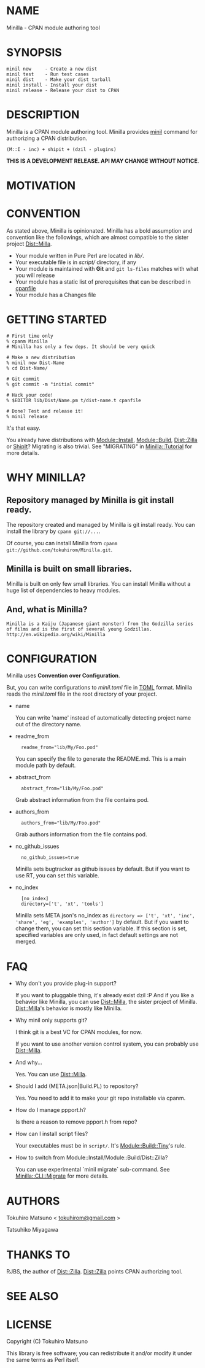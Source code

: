 # NAME

Minilla - CPAN module authoring tool

# SYNOPSIS

    minil new     - Create a new dist
    minil test    - Run test cases
    minil dist    - Make your dist tarball
    minil install - Install your dist
    minil release - Release your dist to CPAN

# DESCRIPTION

Minilla is a CPAN module authoring tool. Minilla provides [minil](http://search.cpan.org/perldoc?minil) command for authorizing a CPAN distribution.

    (M::I - inc) + shipit + (dzil - plugins)

__THIS IS A DEVELOPMENT RELEASE. API MAY CHANGE WITHOUT NOTICE__.

# MOTIVATION

# CONVENTION

As stated above, Minilla is opinionated. Minilla has a bold assumption and convention like the followings, which are almost compatible to the sister project [Dist::Milla](http://search.cpan.org/perldoc?Dist::Milla).

- Your module written in Pure Perl are located in _lib/_.
- Your executable file is in _script/_ directory, if any
- Your module is maintained with __Git__ and `git ls-files` matches with what you will release
- Your module has a static list of prerequisites that can be described in [cpanfile](http://search.cpan.org/perldoc?cpanfile)
- Your module has a Changes file

# GETTING STARTED

    # First time only
    % cpanm Minilla
    # Minilla has only a few deps. It should be very quick

    # Make a new distribution
    % minil new Dist-Name
    % cd Dist-Name/

    # Git commit
    % git commit -m "initial commit"

    # Hack your code!
    % $EDITOR lib/Dist/Name.pm t/dist-name.t cpanfile

    # Done? Test and release it!
    % minil release

It's that easy.

You already have distributions with [Module::Install](http://search.cpan.org/perldoc?Module::Install), [Module::Build](http://search.cpan.org/perldoc?Module::Build), [Dist::Zilla](http://search.cpan.org/perldoc?Dist::Zilla) or [ShipIt](http://search.cpan.org/perldoc?ShipIt)? Migrating is also trivial. See "MIGRATING" in [Minilla::Tutorial](http://search.cpan.org/perldoc?Minilla::Tutorial) for more details.

# WHY MINILLA?

## Repository managed by Minilla is git install ready.

The repository created and managed by Minilla is git install ready.
You can install the library by `cpanm git://...`.

Of course, you can install Minilla from `cpanm git://github.com/tokuhirom/Minilla.git`.

## Minilla is built on small libraries.

Minilla is built on only few small libraries. You can install Minilla without a huge list of dependencies to heavy modules.

## And, what is Minilla?

    Minilla is a Kaiju (Japanese giant monster) from the Godzilla series of films and is the first of several young Godzillas.
    http://en.wikipedia.org/wiki/Minilla

# CONFIGURATION

Minilla uses __Convention over Configuration__.

But, you can write configurations to _minil.toml_ file in [TOML](https://github.com/mojombo/toml) format. Minilla reads the _minil.toml_ file in the root directory of your project.

- name

    You can write 'name' instead of automatically detecting project name out of the directory name.

- readme\_from

        readme_from="lib/My/Foo.pod"

    You can specify the file to generate the README.md. This is a main module path by default.

- abstract\_from

        abstract_from="lib/My/Foo.pod"

    Grab abstract information from the file contains pod.

- authors\_from

        authors_from="lib/My/Foo.pod"

    Grab authors information from the file contains pod.

- no\_github\_issues

        no_github_issues=true

    Minilla sets bugtracker as github issues by default. But if you want to use RT, you can set this variable.

- no\_index

        [no_index]
        directory=['t', 'xt', 'tools']

    Minilla sets META.json's no\_index as `directory => ['t', 'xt', 'inc', 'share', 'eg', 'examples', 'author']`
    by default. But if you want to change them, you can set this section variable. If this section is set,
    specified variables are only used, in fact default settings are not merged.

# FAQ

- Why don't you provide plug-in support?

    If you want to pluggable thing, it's already exist dzil :P
    And if you like a behavior like Minilla, you can use [Dist::Milla](http://search.cpan.org/perldoc?Dist::Milla), the sister project of Minilla.
    [Dist::Milla](http://search.cpan.org/perldoc?Dist::Milla)'s behavior is mostly like Minilla.

- Why minil only supports git?

    I think git is a best VC for CPAN modules, for now.

    If you want to use another version control system, you can probably use [Dist::Milla](http://search.cpan.org/perldoc?Dist::Milla).

- And why...

    Yes. You can use [Dist::Milla](http://search.cpan.org/perldoc?Dist::Milla).

- Should I add (META.json|Build.PL) to repository?

    Yes. You need to add it to make your git repo installable via cpanm.

- How do I manage ppport.h?

    Is there a reason to remove ppport.h from repo?

- How can I install script files?

    Your executables must be in `script/`. It's [Module::Build::Tiny](http://search.cpan.org/perldoc?Module::Build::Tiny)'s rule.

- How to switch from Module::Install/Module::Build/Dist::Zilla?

    You can use experimental \`minil migrate\` sub-command.
    See [Minilla::CLI::Migrate](http://search.cpan.org/perldoc?Minilla::CLI::Migrate) for more details.

# AUTHORS

Tokuhiro Matsuno < tokuhirom@gmail.com >

Tatsuhiko Miyagawa

# THANKS TO

RJBS, the author of [Dist::Zilla](http://search.cpan.org/perldoc?Dist::Zilla). [Dist::Zilla](http://search.cpan.org/perldoc?Dist::Zilla) points CPAN authorizing tool.

# SEE ALSO

# LICENSE

Copyright (C) Tokuhiro Matsuno

This library is free software; you can redistribute it and/or modify
it under the same terms as Perl itself.
